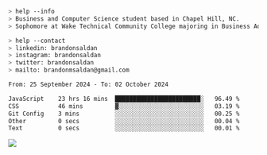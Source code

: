 ````bash
> help --info
> Business and Computer Science student based in Chapel Hill, NC.
> Sophomore at Wake Technical Community College majoring in Business Administration.
````

````bash
> help --contact
> linkedin: brandonsaldan
> instagram: brandonsaldan
> twitter: brandonsaldan
> mailto: brandonmsaldan@gmail.com
````

<!--START_SECTION:waka-->

```txt
From: 25 September 2024 - To: 02 October 2024

JavaScript    23 hrs 16 mins  ████████████████████████░   96.49 %
CSS           46 mins         ▓░░░░░░░░░░░░░░░░░░░░░░░░   03.19 %
Git Config    3 mins          ░░░░░░░░░░░░░░░░░░░░░░░░░   00.25 %
Other         0 secs          ░░░░░░░░░░░░░░░░░░░░░░░░░   00.04 %
Text          0 secs          ░░░░░░░░░░░░░░░░░░░░░░░░░   00.01 %
```

<!--END_SECTION:waka-->

![](https://komarev.com/ghpvc/?username=brandonsaldan&color=6A8AFF)

